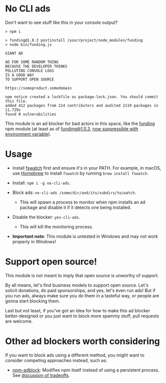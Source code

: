 # No CLI ads
Don't want to see stuff like this in your console output?

```
> npm i

> funding@1.0.3 postinstall /your/project/node_modules/funding
> node bin/funding.js

GIANT AD

AD FOR SOME RANDOM THING
BECAUSE THE DEVELOPER THINKS
POLLUTING CONSOLE LOGS
IS A GOOD WAY
TO SUPPORT OPEN SOURCE

https://someproduct.somedomain

npm notice created a lockfile as package-lock.json. You should commit this file.
added 412 packages from 214 contributors and audited 1119 packages in 11.729s
found 0 vulnerabilities
```

This module is an ad blocker for bad actors in this space, like the [funding](https://github.com/feross/funding) npm module (at least as of funding@1.0.3, [now suppressible with environment variable](https://github.com/kethinov/no-cli-ads/issues/2#issuecomment-524644139)).

# Usage

- Install [fswatch](https://github.com/emcrisostomo/fswatch) first and ensure it's in your PATH. For example, in macOS, use [Homebrew](https://brew.sh/) to install `fswatch` by running `brew install fswatch`.
- Install: `npm i -g no-cli-ads`.

- Block ads: `no-cli-ads /some/dir/and/its/subdirs/to/watch`.
  - This will spawn a process to monitor when npm installs an ad package and disable it if it detects one being installed.

- Disable the blocker: `yes-cli-ads`.
  - This will kill the monitoring process.

- **Important note**: This module is untested in Windows and may not work properly in Windows!

# Support open source!

This module is not meant to imply that open source is unworthy of support.

By all means, let's find business models to support open source. Let's solicit donations, do paid sponsorships, and yes, let's even run ads! But if you run ads, always make sure you do them in a tasteful way, or people are gonna start blocking them.

Last but not least, if you've got an idea for how to make this ad blocker better-designed or you just want to block more spammy stuff, pull requests are welcome.

# Other ad blockers worth considering

If you want to block ads using a different method, you might want to consider competing approaches instead, such as:

- [npm-adblock](https://github.com/mkg20001/npm-adblock): Modifies npm itself instead of using a persistent process. See [discussion of tradeoffs](https://github.com/kethinov/no-cli-ads/issues/3).

